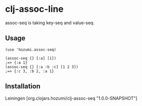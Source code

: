 # clj-assoc-line

assoc-seq is taking key-seq and value-seq.

## Usage

    (use 'hozumi.assoc-seq)

    (assoc-seq {} [:a] [1])
    ;=> {:a 1}
    (assoc-seq {} [:a :b :c] [1 2 3])
    ;=> {:c 3, :b 2, :a 1}

## Installation

Leiningen
[org.clojars.hozumi/clj-assoc-seq "1.0.0-SNAPSHOT"]
